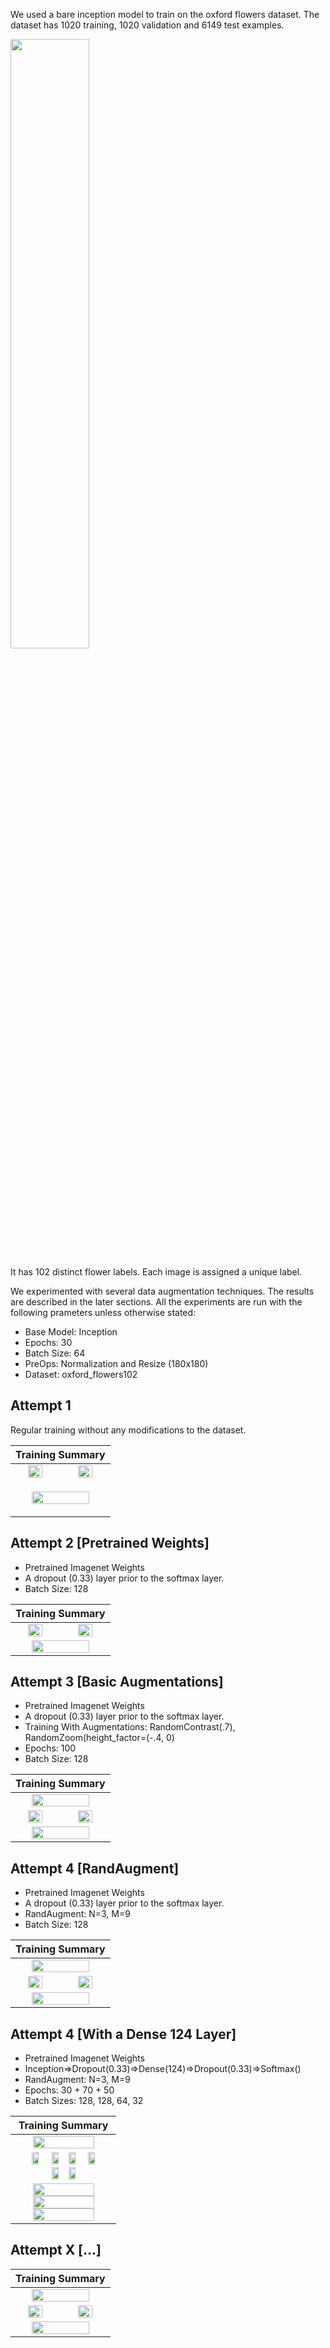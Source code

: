 We used a bare inception model to train on the oxford flowers dataset. The dataset has 1020 training, 1020 validation and 6149 test examples.

<img src="https://user-images.githubusercontent.com/480644/134114129-488002ca-37cc-41c0-9df9-d3626da4de2f.png" width="50%">

It has 102 distinct flower labels. Each image is assigned a unique label.

We experimented with several data augmentation techniques. The results are described in the later sections. All the experiments are run with the following prameters unless otherwise stated:
* Base Model: Inception
* Epochs: 30
* Batch Size: 64
* PreOps: Normalization and Resize (180x180)
* Dataset: oxford_flowers102

## Attempt 1
Regular training without any modifications to the dataset.
<table>
  <thead>
    <tr>
      <th align="center" colspan="2">Training Summary</th>
    </tr>
  </thead>
  <tbody>
    <tr>
      <td align="center"><img width="60%" src="https://user-images.githubusercontent.com/480644/134125333-cdeea1d4-bfd6-4790-9287-acf2174d4872.png"></td>
      <td align="center"><img width="60%" src="https://user-images.githubusercontent.com/480644/134125400-40f87081-73d2-4fde-bbf0-f8491cd35535.png"></td>
    </tr>
    <tr>
      <td colspan="2"><p align="center"><img width="80%" src="https://user-images.githubusercontent.com/480644/134125025-fe9617cf-3ab1-4fe7-9612-5ba95302205a.png"></p></td>
    </tr>
  </tbody>
</table>

## Attempt 2 [Pretrained Weights]
* Pretrained Imagenet Weights
* A dropout (0.33) layer prior to the softmax layer.
* Batch Size: 128
<table>
  <thead>
    <tr>
      <th align="center" colspan="2">Training Summary</th>
    </tr>
  </thead>
  <tbody>
    <tr>
      <td align="center"><img width="60%" src="https://user-images.githubusercontent.com/480644/134286439-6dc30cf0-06e1-4ae9-bf07-7347130fa837.png"></td>
      <td align="center"><img width="60%" src="https://user-images.githubusercontent.com/480644/134286492-ef1e5ba3-6618-4465-b3f3-14ca8c378f9f.png"></td>
    </tr>
    <tr>
      <td align="center" colspan="2"><img width="80%" src="https://user-images.githubusercontent.com/480644/134286368-eff2f839-cf62-431c-b0a5-c97f5026a93f.png"></td>
    </tr>
  </tbody>
</table>

## Attempt 3 [Basic Augmentations]
* Pretrained Imagenet Weights
* A dropout (0.33) layer prior to the softmax layer.
* Training With Augmentations: RandomContrast(.7), RandomZoom(height_factor=(-.4, 0)
* Epochs: 100
* Batch Size: 128
<table>
  <thead>
    <tr>
      <th align="center" colspan="2">Training Summary</th>
    </tr>
  </thead>
  <tbody>
    <td align="center" colspan="2"><img width="80%" src="https://user-images.githubusercontent.com/480644/134291501-2e726cae-8529-4043-b041-433b0f3e2975.png"></td>
    <tr>
      <td align="center"><img width="60%" src="https://user-images.githubusercontent.com/480644/134291707-da960dd4-3f01-4323-b657-69fa05719873.png"></td>
      <td align="center"><img width="60%" src="https://user-images.githubusercontent.com/480644/134291785-26b1672d-e41c-4191-881c-79fcb4154772.png"></td>
    </tr>
    <tr>
      <td align="center" colspan="2"><img width="80%" src="https://user-images.githubusercontent.com/480644/134291600-c0fd7902-c860-49df-9dde-6f901725e919.png"></td>
    </tr>
  </tbody>
</table>

## Attempt 4 [RandAugment]
* Pretrained Imagenet Weights
* A dropout (0.33) layer prior to the softmax layer.
* RandAugment: N=3, M=9
* Batch Size: 128
<table>
  <thead>
    <tr>
      <th align="center" colspan="2">Training Summary</th>
    </tr>
  </thead>
  <tbody>
    <tr>
      <td align="center" colspan="2"><img width="80%" src="https://user-images.githubusercontent.com/480644/134322539-5c08c45b-efd7-4ea7-962e-3c076354f057.png"></td>
    </tr>
    <tr>
      <td align="center"><img width="60%" src="https://user-images.githubusercontent.com/480644/134323136-4e510e97-b69e-47f1-a1b2-428dba603881.png"></td>
      <td align="center"><img width="60%" src="https://user-images.githubusercontent.com/480644/134323271-81393bfd-5f69-4778-9b6d-738995443efe.png"></td>
    </tr>
    <tr>
      <td align="center" colspan="2"><img width="80%" src="https://user-images.githubusercontent.com/480644/134323028-8e6dce27-8357-4dfb-804d-b827ab267ef3.png"></td>
    </tr>
  </tbody>
</table>

## Attempt 4 [With a Dense 124 Layer]
* Pretrained Imagenet Weights
* Inception=>Dropout(0.33)=>Dense(124)=>Dropout(0.33)=>Softmax()
* RandAugment: N=3, M=9
* Epochs: 30 + 70 + 50
* Batch Sizes: 128, 128, 64, 32 
<table>
  <thead>
    <tr>
      <th align="center" colspan="2">Training Summary</th>
    </tr>
  </thead>
  <tbody>
    <tr>
      <td align="center" colspan="2"><img width="80%" src="https://user-images.githubusercontent.com/480644/134459907-0e48c10e-9687-4057-a317-96d57e19900e.png"></td>
    </tr>
    <tr>
      <td align="right">
        <img width="40%" src="https://user-images.githubusercontent.com/480644/134459971-40c0d977-610f-4db3-9f38-365b46da79d9.png">
        <img width="40%" src="https://user-images.githubusercontent.com/480644/134463287-fbfbbdbe-bc65-42b4-bd3e-069558f0fa87.png">
        <img width="40%" src="https://user-images.githubusercontent.com/480644/134466375-12d9ee37-457b-497b-8fa6-60243abace98.png">
      </td>
      <td align="left">
        <img width="40%" src="https://user-images.githubusercontent.com/480644/134460023-4177f38d-b04c-4c64-b9ca-c9c1ba4f922e.png">
        <img width="40%" src="https://user-images.githubusercontent.com/480644/134463486-bc0bb0d2-b7df-4cdb-a5a8-e782237c7315.png">
        <img width="40%" src="https://user-images.githubusercontent.com/480644/134466475-87c309b7-34bd-47b8-93bb-b020787dd7e3.png">
      </td>
    </tr>
    <tr>
      <td align="center" colspan="2">
        <img width="80%" src="https://user-images.githubusercontent.com/480644/134459833-4a4a2ae1-6d16-4355-9a52-63b969206690.png">
        <img width="80%" src="https://user-images.githubusercontent.com/480644/134464101-6e26d49a-91e6-4ba8-b8c7-3cec1aaf0f5d.png">
        <img width="80%" src="https://user-images.githubusercontent.com/480644/134466201-8b8b11ad-359d-40ca-87d4-7114ee83cfd3.png">
      </td>
    </tr>
  </tbody>
</table>

## Attempt X [...]
<table>
  <thead>
    <tr>
      <th align="center" colspan="2">Training Summary</th>
    </tr>
  </thead>
  <tbody>
    <tr>
      <td align="center" colspan="2"><img width="80%" src=""></td>
    </tr>
    <tr>
      <td align="center"><img width="60%" src=""></td>
      <td align="center"><img width="60%" src=""></td>
    </tr>
    <tr>
      <td align="center" colspan="2"><img width="80%" src=""></td>
    </tr>
  </tbody>
</table>



[Attempt 1 Accuracy]: https://user-images.githubusercontent.com/480644/134125333-cdeea1d4-bfd6-4790-9287-acf2174d4872.png
[Attempt 1 Loss]: https://user-images.githubusercontent.com/480644/134125400-40f87081-73d2-4fde-bbf0-f8491cd35535.png
[Attempt 1 Training]: https://user-images.githubusercontent.com/480644/134125025-fe9617cf-3ab1-4fe7-9612-5ba95302205a.png
